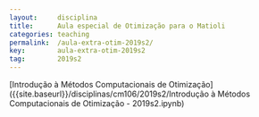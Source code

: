 ```yaml
---
layout:     disciplina
title:      Aula especial de Otimização para o Matioli
categories: teaching
permalink:  /aula-extra-otim-2019s2/
key:        aula-extra-otim-2019s2
tag:        2019s2
---
```


[Introdução à Métodos Computacionais de Otimização]({{site.baseurl}}/disciplinas/cm106/2019s2/Introdução à Métodos Computacionais de Otimização - 2019s2.ipynb) 
